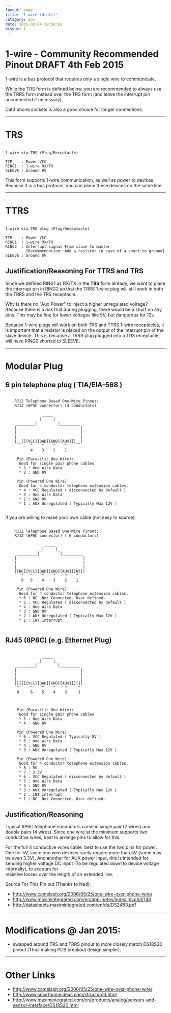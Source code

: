 ```yaml
---
layout: page
title: "1-wire (draft)"
category: doc
date: 2015-02-04 18:58:01
disqus: 1
---
```



# 1-wire - Community Recommended Pinout DRAFT 4th Feb 2015 

1-wire is a bus protocol that requires only a single wire to communicate.

While the TRS form is defined below, you are recommended to always use the TRRS form instead over the TRS form (and leave the interrupt pin unconnected if necessary).

Cat3 phone sockets is also a good choice for longer connections.

-------------------

# TRS


```ascii-diagram

1-wire via TRS (Plug/Receptacle)

TIP    : Power VCC
RING1  : 1-wire RX/TX
SLEEVE : Ground 0V

```

This form supports 1-wire communication, as well as power to devices. Because it is a bus protocol, you can place these devices on the same line. 

--------------------------------

# TTRS

```ascii-diagram

1-wire via TRS plug (Plug/Receptacle)

TIP    : Power VCC
RING1  : 1-wire RX/TX
RING2  : Interrupt signal From slave to master
         [Recommendation: Add a resistor in case of a short to ground]
SLEEVE : Ground 0V

```

## Justification/Reasoning For TTRS and TRS

Since we defined RING1 as RX/TX in the **TRS** form already, we want to place the interrupt pin in RING2 so that the TRRS 1-wire plug will still work in both the TRRS and the TRS receptacle. 

Why is there no "Aux Power" to inject a higher unregulated voltage? Because there is a risk that during plugging, there would be a short on any pins. This may be fine for lower voltages like 5V, but dangerous for 12v.

Because 1-wire plugs will work on both TRS and TTRS 1-wire receptacles, it is important that a resistor is placed on the output of the interrupt pin of the slave device. 
This is because a TRRS plug plugged into a TRS receptacle, will have RING2 shorted to SLEEVE. 

---------------------------


# Modular Plug

## 6 pin telephone plug ( TIA/EIA-568 )



```ascii-diagram

	RJ12 Telephone Based One-Wire Pinout:
	RJ12 (6P4C connector) (4 conductors)
	
	            _____
	          _|     |_
	 ________|         |_________
	|                            |
	|                            |
	|                            |
	|__[][VCC][OWD][GND][AUX][]__|
	       ^    ^    ^    ^ 
	       4    3    2    1 

	 Pin (Parasitic One Wire):
	  Good for single pair phone cables
	  * 3 : One Wire Data
	  * 2 : GND 0V

	 Pin (Powered One Wire):
	  Good for 4 conductor telephone extension cables.
	  * 4 : VCC Regulated ( disconnected by default )
	  * 3 : One Wire Data
	  * 2 : GND 0V
	  * 1 : AUX Unregulated ( Typically Max 12V )
	  
```

If you are willing to make your own cable (not easy to source):

```ascii-diagram

	RJ12 Telephone Based One-Wire Pinout:
	RJ12 (6P6C connector) ( 6 conductors)
	
	             _____
	           _|     |_
	 _________|         |_________
	|                             |
	|                             |
	|                             |
	|[NC][VCC][OWD][GND][AUX][INT]|
	   ^   ^    ^    ^    ^    ^ 
	   6   5    4    3    2    1 

	 Pin (Powered One Wire):
	  Good for 4 conductor telephone extension cables.
	  * 6 : NC  Not Connected. User defined.
	  * 5 : VCC Regulated ( disconnected by default )
	  * 4 : One Wire Data
	  * 3 : GND 0V
	  * 2 : AUX Unregulated ( Typically Max 12V )
	  * 1 : INT Interrupt
	  
```


## RJ45 (8P8C) (e.g. Ethernet Plug)

```ascii-diagram

	            _____
	          _|     |_
	 ________|         |_________
	|                            |
	|                            |
	|                            |
	|[][][VCC][OWD][GND][AUX][][]|
	 ^     ^    ^    ^    ^     ^
	 8     6    5    4    3     1


	  
	 Pin (Parasitic One Wire):
	  Good for single pair phone cables
	  * 5 : One Wire Data
	  * 4 : GND 0V
	  
	 Pin (Powered One Wire):
	  * 6 : VCC Regulated ( Typically 5V )
	  * 5 : One Wire Data
	  * 4 : GND 0V
	  * 3 : AUX Unregulated ( Typically Max 12V )	

	 Pin (Powered One Wire):
	  Good for 4 conductor telephone extension cables.
	  * 8 : 5V
	  * 7 : 3.3V
	  * 6 : VCC Regulated ( disconnected by default )
	  * 5 : One Wire Data
	  * 4 : GND 0V
	  * 3 : AUX Unregulated ( Typically Max 12V )
	  * 2 : INT Interrupt
	  * 1 : NC  Not Connected. User defined.
```

## Justification/Reasoning

Typical 6P6C telephone conductors come in single pair (2 wires) and double pairs (4 wires). 
Since one wire at the minimum supports two conductive wires, 
best to arrange pins to allow for this.

For the full 4 conductive wires cable, best to use the two pins for power. 
One for 5V, since one wire devices rarely require more than 5V (some may be even 3.3V). 
And another for AUX power input, this is intended for sending higher voltage DC input (To be regulated down to device voltage internally), to account for  
resistive losses over the length of an extended line. 

Source For This Pin out (Thanks to Ned): 

* http://www.camelspit.org/2006/05/25/one-wire-over-phone-wire/
* http://www.maximintegrated.com/en/app-notes/index.mvp/id/148
* http://datasheets.maximintegrated.com/en/ds/DS2483.pdf

-----

# Modifications @ Jan 2015:

* swapped around TRS and TRRS pinout to more closely match DS18S20 pinout (Thus making PCB breakout design simpler).  

-----

# Other Links 

* http://www.camelspit.org/2006/05/25/one-wire-over-phone-wire/
* http://www.smarthomeideas.com/structured.html
* http://www.maximintegrated.com/en/products/analog/sensors-and-sensor-interface/DS18S20.html